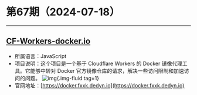 # 第67期（2024-07-18）

---
## [CF-Workers-docker.io](https://github.com/cmliu/CF-Workers-docker.io)
- 所属语言：JavaScript
- 项目说明：这个项目是一个基于 Cloudflare Workers 的 Docker 镜像代理工具。它能够中转对 Docker 官方镜像仓库的请求，解决一些访问限制和加速访问的问题。
![img](https://ghfast.top/https://raw.githubusercontent.com/xiaoxuan6/weekly/main/docs/static/images/2024-07-18/1721277111.png){.img-fluid tag=1}
- 官网地址：[https://docker.fxxk.dedyn.io](https://docker.fxxk.dedyn.io)

